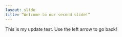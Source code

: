 ```yaml
---
layout: slide
title: “Welcome to our second slide!”
---
```

This is my update test.
Use the left arrow to go back!
